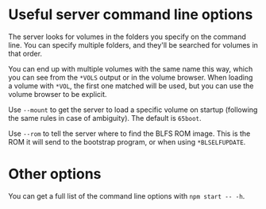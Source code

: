 # Useful server command line options

The server looks for volumes in the folders you specify on the command
line. You can specify multiple folders, and they'll be searched for
volumes in that order.

You can end up with multiple volumes with the same name this way,
which you can see from the `*VOLS` output or in the volume browser.
When loading a volume with `*VOL`, the first one matched will be used,
but you can use the volume browser to be explicit.

Use `--mount` to get the server to load a specific volume on startup
(following the same rules in case of ambiguity). The default is
`65boot`.

Use `--rom` to tell the server where to find the BLFS ROM image. This
is the ROM it will send to the bootstrap program, or when using
`*BLSELFUPDATE`.

# Other options

You can get a full list of the command line options with `npm start --
-h`.
